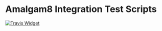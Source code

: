 # Amalgam8 Integration Test Scripts

[![Travis Widget]][Travis]

[Travis]: https://travis-ci.org/amalgam8/testing
[Travis Widget]: https://travis-ci.org/amalgam8/testing.svg?branch=master
